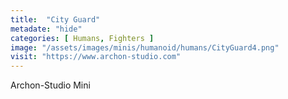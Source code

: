 ```yaml
---
title:  "City Guard"
metadate: "hide"
categories: [ Humans, Fighters ]
image: "/assets/images/minis/humanoid/humans/CityGuard4.png"
visit: "https://www.archon-studio.com"
---
```

Archon-Studio Mini